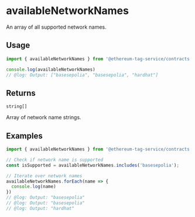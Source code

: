 # availableNetworkNames

An array of all supported network names.

## Usage

```ts twoslash
import { availableNetworkNames } from '@ethereum-tag-service/contracts'

console.log(availableNetworkNames)
// @log: Output: ["basesepolia", "basesepolia", "hardhat"]
```

## Returns

`string[]`

Array of network name strings.

## Examples

```ts twoslash
import { availableNetworkNames } from '@ethereum-tag-service/contracts'

// Check if network name is supported
const isSupported = availableNetworkNames.includes('basesepolia');

// Iterate over network names
availableNetworkNames.forEach(name => {
  console.log(name)
})
// @log: Output: "basesepolia"
// @log: Output: "basesepolia"
// @log: Output: "hardhat"
```
